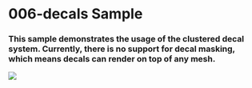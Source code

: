 # 006-decals Sample

### This sample demonstrates the usage of the clustered decal system. Currently, there is no support for decal masking, which means decals can render on top of any mesh.

![](https://i.rawr.dev/sample6-min-2.gif)
